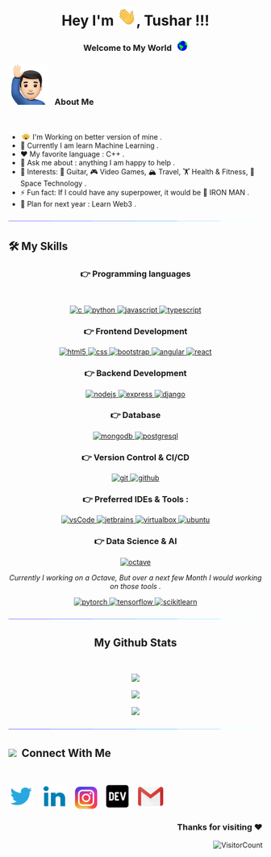 
<h1><div align= "center "> Hey  I'm <img src="Assets/Hi.gif" width="38"/>, Tushar !!! </div></h1>
<div align= "center"><h3>Welcome  to My World &nbsp; <img src="Assets/Earth.gif" width="20"/> <h3></div>
<h3> <img src="Assets/man.png" width="80"/> &nbsp;  About Me</h3> 
<br>

- <img src="Assets/Blow.gif" width="20"/> I'm Working on better version of mine .   
- 🌱 Currently I am learn Machine Learning .
- ❤️ My favorite language : C++ .
- 💬 Ask me about : anything I am happy to help .
- 💜 Interests: 🎸 Guitar, 🎮 Video Games, 🏔️ Travel, 🏋️ Health & Fitness, 🌌 Space Technology .
- ⚡ Fun fact: If I could have any superpower, it would be 🤖 IRON MAN .
- 🔮 Plan for next year : Learn Web3 .


<img src="Assets/line.gif" />

## 🛠️ My Skills

<h3 align="center">👉 Programming languages</h3><br>
<p align="center">
  <a href="https://www.cplusplus.com/doc/tutorial/" target="_blank"> 
    <img src="https://img.shields.io/badge/C++%20programming-A8B9CC.svg?style=for-the-badge&logo=c&logoColor=white"
      alt="c"/>
  <a href="https://www.python.org/" target="_blank">
    <img src="https://img.shields.io/badge/Python-1572B6.svg?style=for-the-badge&logo=python&logoColor=white"
      alt="python"/>
  </a>
  <a href="https://developer.mozilla.org/en-US/docs/Web/JavaScript" target="_blank"> 
    <img src="https://img.shields.io/badge/Javascript-F7DF1E.svg?style=for-the-badge&logo=javascript&logoColor=black"
      alt="javascript"/> 
  </a>
  </a>
  <a href="https://www.typescriptlang.org/" target="_blank"> 
    <img src="https://img.shields.io/badge/typescript-3178C6.svg?style=for-the-badge&logo=typescript&logoColor=white"
      alt="typescript"/>
  </a>
</p>

<h3 align="center">👉 Frontend Development</h3>
<p align="center">
      <a href="https://dev.w3.org/html5/html-author/" target="_blank">
    <img src="https://img.shields.io/badge/html-E34F26.svg?style=for-the-badge&logo=html5&logoColor=white"
      alt="html5"/>
  </a>
  <a href="https://www.w3schools.com/cssref/" target="_blank">
    <img src="https://img.shields.io/badge/css-1572B6.svg?style=for-the-badge&logo=css3&logoColor=black" alt="css"/> 
  </a>
  <a href="https://getbootstrap.com" target="_blank">
    <img src="https://img.shields.io/badge/bootstrap-7952B3.svg?style=for-the-badge&logo=bootstrap&logoColor=white"
      alt="bootstrap"/>
  <a href="https://angular.io/docs" target="_blank">
    <img src="https://img.shields.io/badge/Angular-B52E31.svg?style=for-the-badge&logo=angular&logoColor=white" alt="angular" />
  </a>
    <a href="https://reactjs.org" target="_blank">
    <img src="https://img.shields.io/badge/React-61DAFB.svg?style=for-the-badge&logo=react&logoColor=white" alt="react" />
  </a>
</p>

<h3 align="center">👉 Backend Development</h3>
<p align="center">
  <a href="https://nodejs.org" target="_blank"> 
    <img src="https://img.shields.io/badge/node.js-339933.svg?style=for-the-badge&logo=nodedotjs&logoColor=white"
      alt="nodejs"/> 
  </a>
  <a href="https://expressjs.com" target="_blank">
    <img src="https://img.shields.io/badge/express-000000.svg?style=for-the-badge&logo=express&logoColor=white"
      alt="express" />
  <a href="https://www.djangoproject.com/" target="_blank"> 
    <img src="https://img.shields.io/badge/Django-092e20.svg?style=for-the-badge&logo=django&logoColor=white" alt="django " /> 
  </a>

  <h3 align="center">👉 Database </h3>
<p align="center">
  <a href="https://www.mongodb.com/" target="_blank"> 
    <img src="https://img.shields.io/badge/mongodb-47A248.svg?style=for-the-badge&logo=mongodb&logoColor=white"
      alt="mongodb"/> 
  </a> 
  <a href="https://www.postgresql.org/" target="_blank"> 
    <img src="https://img.shields.io/badge/postgreSQL-4169E1.svg?style=for-the-badge&logo=postgresql&logoColor=white"
      alt="postgresql"/> 
  </a>
</p>

<h3 align="center">👉 Version Control & CI/CD</h3>
<p align="center">
  <a href="https://git-scm.com/" target="_blank">
    <img src="https://img.shields.io/badge/git-F05032.svg?style=for-the-badge&logo=git&logoColor=white"
      alt="git"/>
  </a>
  <a href="https://docs.github.com/en" target="_blank">
    <img src="https://img.shields.io/badge/github-181717.svg?style=for-the-badge&logo=github&logoColor=white" alt="github" />
  </a>
</p>

<h3 align="center">👉 Preferred IDEs  & Tools :</h3>
<p align="center"> 
  <a href="https://code.visualstudio.com/" target="_blank">
    <img src="https://img.shields.io/badge/vscode-007ACC.svg?style=for-the-badge&logo=visualstudiocode&logoColor=white" alt="vsCode"/> 
  </a>
  <a href="https://www.jetbrains.com/" target="_blank">
    <img src="https://img.shields.io/badge/jetbrains%20IDE-000000.svg?style=for-the-badge&logo=jetbrains&logoColor=white" alt="jetbrains" />
  </a>
  <a href="https://www.virtualbox.org/" target="_blank">
    <img src="https://img.shields.io/badge/virtualbox-183A61.svg?style=for-the-badge&logo=virtualbox&logoColor=white"
      alt="virtualbox"/>
  </a>
  <a href="https://ubuntu.com/" target="_blank"> 
    <img src="https://img.shields.io/badge/ubuntu-E95420.svg?style=for-the-badge&logo=ubuntu&logoColor=white" alt="ubuntu"/>
  </a>
</p>

<h3 align="center">👉 Data Science & AI</h3>
<p align="center"> 
  <a href="https://www.gnu.org/software/octave/" target="_blank">
    <img src="https://img.shields.io/badge/octave-023456.svg?style=for-the-badge&logo=octave&logoColor=white" alt="octave"/> 
  <a/>
</p>
<p align="center">
<a><i>Currently I working on a Octave, But over a next few Month I would working on those tools . </i></a>
</p>
<p align="center">  
  <a href="https://pytorch.org/" target="_blank">
    <img src="https://img.shields.io/badge/Pytorch-FF4500.svg?style=for-the-badge&logo=pytorch&logoColor=white" alt="pytorch"/> 
  <a/>
  <a href="https://www.tensorflow.org/" target="_blank">
    <img src="https://img.shields.io/badge/tensor flow-FF7F50.svg?style=for-the-badge&logo=tensorflow&logoColor=white" alt="tensorflow"/> 
  <a/>
  <a href="https://scikit-learn.org/stable/" target="_blank">
    <img src="https://img.shields.io/badge/scikit learn-FF8C00.svg?style=for-the-badge&logo=scikitlearn&logoColor=white" alt="scikitlearn"/> 
  <a/>

</p>   
<img src="Assets/line.gif" />

<br/>

<div align="center">
<h2><b>My Github Stats</b></h2><br>

<img src="https://github-readme-stats.vercel.app/api?username=tusharjagi&&show_icons=true&count_private=true&theme=github_dark"/><br>

<img src="https://github-readme-streak-stats.herokuapp.com/?user=tusharjagi&theme=blueberry_duo"/><br>

<img src="https://github-readme-stats.vercel.app/api/top-langs/?username=tusharjagi&layout=compact&theme=github_dark"/><br>
</div>

<img src="Assets/line.gif"/><br>

<h2><img src="Assets/conn.png" width="30" />&nbsp; Connect With Me </h2><br>

[<img src=Assets/twitter.png width="50" />](https://twitter.com/tusharjagi)&nbsp;&nbsp;&nbsp;
[<img src=Assets/linkedin.png width="50" />](https://www.linkedin.com/in/tushar-jagi-519025215/)&nbsp;&nbsp;&nbsp;
[<img src=Assets/ig-logo.png width="44"/>](https://www.instagram.com/tusharjagi)&nbsp;&nbsp;&nbsp;
[<img src=Assets/Dev.png width="50"/>](https://dev.to/tusharjagi)&nbsp;&nbsp;&nbsp;
[<img src=Assets/gmail.png width="50"/>](mailto:tusharjagi@gmail.com)&nbsp;&nbsp;&nbsp;


<div align="right">
<h3>Thanks for visiting ❤️ </h3>

![VisitorCount](https://profile-counter.glitch.me/tusharjagi/count.svg)
</div>




